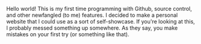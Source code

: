 Hello world! This is my first time programming with Github, source control, and other newfangled (to me) features.
I decided to make a personal website that I could use as a sort of self-showcase.
If you're looking at this, I probably messed something up somewhere. As they say, you make mistakes on your first try (or something like that).